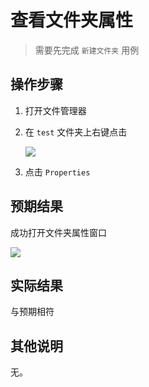 # 查看文件夹属性

> 需要先完成 `新建文件夹` 用例

## 操作步骤

1. 打开文件管理器

2. 在 `test` 文件夹上右键点击

   ![](./img/查看文件夹属性-1.png)
   
3. 点击 `Properties`


## 预期结果

成功打开文件夹属性窗口

![](./img/查看文件夹属性-2.png)


## 实际结果
与预期相符
## 其他说明

无。